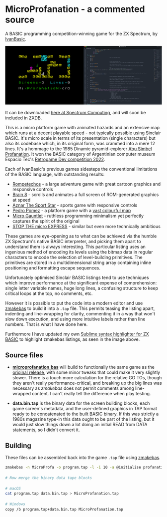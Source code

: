 # MicroProfanation - a commented source

A BASIC programming competition-winning game for the ZX Spectrum, by [IvanBasic](https://spectrumcomputing.co.uk/list?label_id=16585).

![MicroProfanation Screenshots](images/microprofanation.png "MicroProfanation Screenshots")

It can be downloaded [here at Spectrum Computing](https://spectrumcomputing.co.uk/zxdb/add/public/uploads/38861_48_en.tap), and will soon be included in ZXDB.

This is a micro platform game with animated hazards and an extensive map which runs at a decent playable speed - not typically possible using Sinclair BASIC. It's micro scale in terms of its presentation (single characters) but also its codebase which, in its original form, was crammed into a mere 12 lines. It's a hommage to the 1985 Dinamic pyramid-explorer [Abu Simbel Profanation](https://spectrumcomputing.co.uk/entry/48/ZX-Spectrum/Abu_Simbel_Profanation). It won the BASIC category of Argentinian computer museum Espacio Tec's [Retrogame Dev competition 2022](https://twitter.com/tbrazil_speccy?ref_src=twsrc%5Etfw%7Ctwcamp%5Etweetembed%7Ctwterm%5E1589174459692650498%7Ctwgr%5E%7Ctwcon%5Es2_&ref_url=).

Each of IvanBasic's previous games sidesteps the conventional limitations of the BASIC language, with outstanding results:
- [Rompetechos](https://spectrumcomputing.co.uk/entry/30322/ZX-Spectrum/Rompetechos) - a large adventure game with great cartoon graphics and responsive controls
- [Brain 8](https://spectrumcomputing.co.uk/entry/34781/ZX-Spectrum/Brain_8) - scrolls and animates a full screen of ROM-generated graphics at speed
- [Aznar The Sport Star](https://spectrumcomputing.co.uk/entry/35104/ZX-Spectrum/Aznar_The_Sport_Star) - sports game with responsive controls
- [Pedro Pomez](https://spectrumcomputing.co.uk/entry/35343/ZX-Spectrum/Pedro_Pomez) - a platform game with a [vast colourful map](https://maps.speccy.cz/map.php?id=PedroPomez&sort=4&part=16&ath=0)
- [Micro Gauntlet](https://bunsen.itch.io/micro-gauntlet-by-ivanbasic) - ruthless programming minimalism yet perfectly captures the spirit of the original
- [STOP THE micro EXPRESS](https://bunsen.itch.io/stop-the-micro-express-by-ivanbasic) - similar but even more technically ambitious

These games are eye-opening as to what can be achieved via the humble ZX Spectrum's native BASIC interpreter, and picking them apart to understand them is always interesting. This particular listing uses an ingenious method of encoding its levels using the bitmap data in regular characters to encode the selection of level-building primitives. The primitives are stored in a multidimensional string array containing inline positioning and formatting escape sequences.

Unfortunately optimised Sinclair BASIC listings tend to use techniques which improve performance at the significant expense of comprehension: single letter variable names, huge long lines, a confusing structure to keep critical loops at the top, no comments, etc.

However it is possible to put the code into a modern editor and use [zmakebas](https://github.com/ohnosec/zmakebas) to build it into a ```.tap``` file. This permits teasing the listing apart, indenting and line-wrapping for clarity, commenting it in a way that won't slow down execution, and using more intuitive labels rather than line numbers. That is what I have done here.

Furthermore I have updated my own [Sublime syntax highlighter for ZX BASIC](https://github.com/patters-syno/zx-basic-syntax) to highlight zmakebas listings, as seen in the image above.

## Source files

- **[microprofanation.bas](https://github.com/patters-syno/profanation/blob/main/profanation.bas)** will build to functionally the same game as the [original release](https://spectrumcomputing.co.uk/zxdb/add/public/uploads/38861_48_en.tap), with some minor tweaks that could make it very slightly slower. There is a touch more calculation for the relative GO TOs, though they aren't really performance-critical, and breaking up the big lines was necessary as *zmakebas* does not permit comments among line-wrapped content. I can't really tell the difference when play testing.

- **data.bin.tap** is the binary data for the screen building blocks, each game screen's metadata, and the user-defined graphics in TAP format ready to be concatenated to the built BASIC binary. If this was strictly a 1980s magazine type-in this data ought to be part of the listing, but it would just slow things down a lot doing an initial READ from DATA statements, so I didn't convert it.

## Building

These files can be assembled back into the game ```.tap``` file using [zmakebas](https://github.com/ohnosec/zmakebas).

  ```bash
  zmakebas -n MicroProfa -o program.tap -l -i 10 -a @initialise profanation.bas
  
  # Now merge the binary data tape blocks
  
  # macOS
  cat program.tap data.bin.tap > MicroProfanation.tap
  
  # Windows
  copy /b program.tap+data.bin.tap MicroProfanation.tap
  ```
  
